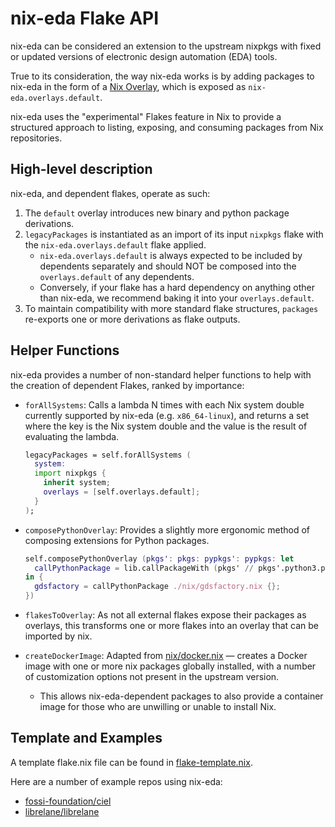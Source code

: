 # nix-eda Flake API

nix-eda can be considered an extension to the upstream nixpkgs with fixed or
updated versions of electronic design automation (EDA) tools.

True to its consideration, the way nix-eda works is by adding packages to
nix-eda in the form of a [Nix Overlay](https://nixos.wiki/wiki/Overlays), which
is exposed as `nix-eda.overlays.default`.

nix-eda uses the "experimental" Flakes feature in Nix to provide a structured
approach to listing, exposing, and consuming packages from Nix repositories.

## High-level description

nix-eda, and dependent flakes, operate as such:

1. The `default` overlay introduces new binary and python package derivations.
1. `legacyPackages` is instantiated as an import of its input `nixpkgs` flake
   with the `nix-eda.overlays.default` flake applied.
   * `nix-eda.overlays.default` is always expected to be included by dependents
     separately and should NOT be composed into the `overlays.default` of any
     dependents.
   * Conversely, if your flake has a hard dependency on anything other than
     nix-eda, we recommend baking it into your `overlays.default`.
1. To maintain compatibility with more standard flake structures, `packages`
   re-exports one or more derivations as flake outputs.
  
## Helper Functions

nix-eda provides a number of non-standard helper functions to help with the
creation of dependent Flakes, ranked by importance:

* `forAllSystems`: Calls a lambda N times with each Nix system double currently
  supported by nix-eda (e.g. `x86_64-linux`), and returns a set where the key is
  the Nix system double and the value is the result of evaluating the lambda.
  
  ```nix
  legacyPackages = self.forAllSystems (
    system:
    import nixpkgs {
      inherit system;
      overlays = [self.overlays.default];
    }
  );
  ```
* `composePythonOverlay`: Provides a slightly more ergonomic method of composing
  extensions for Python packages.
  
  ```nix
  self.composePythonOverlay (pkgs': pkgs: pypkgs': pypkgs: let
    callPythonPackage = lib.callPackageWith (pkgs' // pkgs'.python3.pkgs);
  in {
    gdsfactory = callPythonPackage ./nix/gdsfactory.nix {};
  })
  ```
* `flakesToOverlay`: As not all external flakes expose their packages as
  overlays, this transforms one or more flakes into an overlay that can be
  imported by nix.
* `createDockerImage`: Adapted from
  [nix/docker.nix](https://raw.githubusercontent.com/NixOS/nix/master/docker.nix)
  — creates a Docker image with one or more nix packages globally installed,
  with a number of customization options not present in the upstream version.
  * This allows nix-eda-dependent packages to also provide a container image for
    those who are unwilling or unable to install Nix.

## Template and Examples

A template flake.nix file can be found in
[flake-template.nix](./flake-template.nix).

Here are a number of example repos using nix-eda:

* [fossi-foundation/ciel](https://github.com/fossi-foundation/ciel)
* [librelane/librelane](https://github.com/librelane/librelane)
